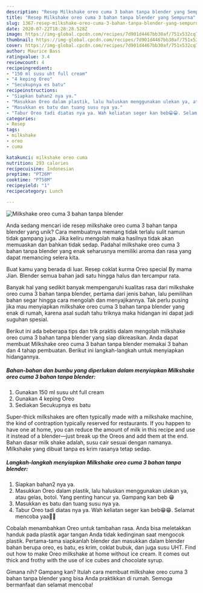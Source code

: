 ```yaml
---
description: "Resep Milkshake oreo cuma 3 bahan tanpa blender yang Sempurna"
title: "Resep Milkshake oreo cuma 3 bahan tanpa blender yang Sempurna"
slug: 1367-resep-milkshake-oreo-cuma-3-bahan-tanpa-blender-yang-sempurna
date: 2020-07-22T18:28:28.528Z
image: https://img-global.cpcdn.com/recipes/7d901d4467bb30af/751x532cq70/milkshake-oreo-cuma-3-bahan-tanpa-blender-foto-resep-utama.jpg
thumbnail: https://img-global.cpcdn.com/recipes/7d901d4467bb30af/751x532cq70/milkshake-oreo-cuma-3-bahan-tanpa-blender-foto-resep-utama.jpg
cover: https://img-global.cpcdn.com/recipes/7d901d4467bb30af/751x532cq70/milkshake-oreo-cuma-3-bahan-tanpa-blender-foto-resep-utama.jpg
author: Maurice Bass
ratingvalue: 3.4
reviewcount: 4
recipeingredient:
- "150 ml susu uht full cream"
- "4 keping Oreo"
- "Secukupnya es batu"
recipeinstructions:
- "Siapkan bahan2 nya ya."
- "Masukkan Oreo dalam plastik, lalu haluskan menggunakan ulekan ya, atau gelas, botol. Yang penting hancur ya. Gampang kan beb 😁"
- "Masukkan es batu dan tuang susu nya ya."
- "Tabur Oreo tadi diatas nya ya. Wah keliatan seger kan beb😁😁. Selamat mencoba yaa💞💞"
categories:
- Resep
tags:
- milkshake
- oreo
- cuma

katakunci: milkshake oreo cuma 
nutrition: 293 calories
recipecuisine: Indonesian
preptime: "PT26M"
cooktime: "PT58M"
recipeyield: "1"
recipecategory: Lunch

---
```



![Milkshake oreo cuma 3 bahan tanpa blender](https://img-global.cpcdn.com/recipes/7d901d4467bb30af/751x532cq70/milkshake-oreo-cuma-3-bahan-tanpa-blender-foto-resep-utama.jpg)

Anda sedang mencari ide resep milkshake oreo cuma 3 bahan tanpa blender yang unik? Cara membuatnya memang tidak terlalu sulit namun tidak gampang juga. Jika keliru mengolah maka hasilnya tidak akan memuaskan dan bahkan tidak sedap. Padahal milkshake oreo cuma 3 bahan tanpa blender yang enak seharusnya memiliki aroma dan rasa yang dapat memancing selera kita.

Buat kamu yang berada di luar. Resep coklat kurma Oreo special By mama Jian. Blender semua bahan jadi satu hingga halus dan tercampur rata.

Banyak hal yang sedikit banyak mempengaruhi kualitas rasa dari milkshake oreo cuma 3 bahan tanpa blender, pertama dari jenis bahan, lalu pemilihan bahan segar hingga cara mengolah dan menyajikannya. Tak perlu pusing jika mau menyiapkan milkshake oreo cuma 3 bahan tanpa blender yang enak di rumah, karena asal sudah tahu triknya maka hidangan ini dapat jadi suguhan spesial.


Berikut ini ada beberapa tips dan trik praktis dalam mengolah milkshake oreo cuma 3 bahan tanpa blender yang siap dikreasikan. Anda dapat membuat Milkshake oreo cuma 3 bahan tanpa blender memakai 3 bahan dan 4 tahap pembuatan. Berikut ini langkah-langkah untuk menyiapkan hidangannya.

<!--inarticleads1-->

##### Bahan-bahan dan bumbu yang diperlukan dalam menyiapkan Milkshake oreo cuma 3 bahan tanpa blender:

1. Gunakan 150 ml susu uht full cream
1. Gunakan 4 keping Oreo
1. Sediakan Secukupnya es batu


Super-thick milkshakes are often typically made with a milkshake machine, the kind of contraption typically reserved for restaurants. If you happen to have one at home, you can reduce the amount of milk in this recipe and use it instead of a blender—just break up the Oreos and add them at the end. Bahan dasar milk shake adalah, susu cair sesuai dengan namanya. Milkshake yang dibuat tanpa es krim rasanya tetap sedap. 

<!--inarticleads2-->

##### Langkah-langkah menyiapkan Milkshake oreo cuma 3 bahan tanpa blender:

1. Siapkan bahan2 nya ya.
1. Masukkan Oreo dalam plastik, lalu haluskan menggunakan ulekan ya, atau gelas, botol. Yang penting hancur ya. Gampang kan beb 😁
1. Masukkan es batu dan tuang susu nya ya.
1. Tabur Oreo tadi diatas nya ya. Wah keliatan seger kan beb😁😁. Selamat mencoba yaa💞💞


Cobalah menambahkan Oreo untuk tambahan rasa. Anda bisa meletakkan handuk pada plastik agar tangan Anda tidak kedinginan saat mengocok plastik. Pertama-tama siapkanlah blender dan masukkan dalam blender bahan berupa oreo, es batu, es krim, coklat bubuk, dan juga susu UHT. Find out how to make Oreo milkshake at home without ice cream. It comes out thick and frothy with the use of ice cubes and chocolate syrup. 

Gimana nih? Gampang kan? Itulah cara membuat milkshake oreo cuma 3 bahan tanpa blender yang bisa Anda praktikkan di rumah. Semoga bermanfaat dan selamat mencoba!
